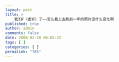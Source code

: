 ```yaml
---
layout: post
title: >
    我3岁（虚岁）了——怎么看上去和前一年的照片没什么变化啊
published: true
author: admin
comments: false
date: 2008-02-28 06:02:22
tags: [ ]
categories: [ ]
permalink: "785"
---
```

  
  
  
  
  
  
